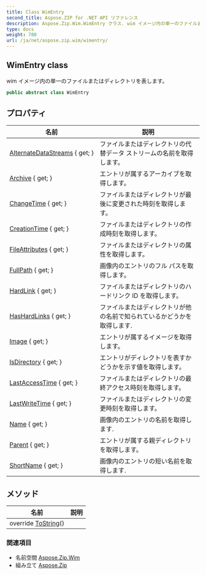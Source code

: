 ```yaml
---
title: Class WimEntry
second_title: Aspose.ZIP for .NET API リファレンス
description: Aspose.Zip.Wim.WimEntry クラス. wim イメージ内の単一のファイルまたはディレクトリを表します
type: docs
weight: 780
url: /ja/net/aspose.zip.wim/wimentry/
---
```

## WimEntry class

wim イメージ内の単一のファイルまたはディレクトリを表します。

```csharp
public abstract class WimEntry
```

## プロパティ

| 名前 | 説明 |
| --- | --- |
| [AlternateDataStreams](../../aspose.zip.wim/wimentry/alternatedatastreams/) { get; } | ファイルまたはディレクトリの代替データ ストリームの名前を取得します。 |
| [Archive](../../aspose.zip.wim/wimentry/archive/) { get; } | エントリが属するアーカイブを取得します。 |
| [ChangeTime](../../aspose.zip.wim/wimentry/changetime/) { get; } | ファイルまたはディレクトリが最後に変更された時刻を取得します。 |
| [CreationTime](../../aspose.zip.wim/wimentry/creationtime/) { get; } | ファイルまたはディレクトリの作成時刻を取得します。 |
| [FileAttributes](../../aspose.zip.wim/wimentry/fileattributes/) { get; } | ファイルまたはディレクトリの属性を取得します。 |
| [FullPath](../../aspose.zip.wim/wimentry/fullpath/) { get; } | 画像内のエントリのフル パスを取得します。 |
| [HardLink](../../aspose.zip.wim/wimentry/hardlink/) { get; } | ファイルまたはディレクトリのハードリンク ID を取得します。 |
| [HasHardLinks](../../aspose.zip.wim/wimentry/hashardlinks/) { get; } | ファイルまたはディレクトリが他の名前で知られているかどうかを取得します. |
| [Image](../../aspose.zip.wim/wimentry/image/) { get; } | エントリが属するイメージを取得します。 |
| [IsDirectory](../../aspose.zip.wim/wimentry/isdirectory/) { get; } | エントリがディレクトリを表すかどうかを示す値を取得します。 |
| [LastAccessTime](../../aspose.zip.wim/wimentry/lastaccesstime/) { get; } | ファイルまたはディレクトリの最終アクセス時刻を取得します。 |
| [LastWriteTime](../../aspose.zip.wim/wimentry/lastwritetime/) { get; } | ファイルまたはディレクトリの変更時刻を取得します。 |
| [Name](../../aspose.zip.wim/wimentry/name/) { get; } | 画像内のエントリの名前を取得します. |
| [Parent](../../aspose.zip.wim/wimentry/parent/) { get; } | エントリが属する親ディレクトリを取得します。 |
| [ShortName](../../aspose.zip.wim/wimentry/shortname/) { get; } | 画像内のエントリの短い名前を取得します. |

## メソッド

| 名前 | 説明 |
| --- | --- |
| override [ToString](../../aspose.zip.wim/wimentry/tostring/)() |  |

### 関連項目

* 名前空間 [Aspose.Zip.Wim](../../aspose.zip.wim/)
* 組み立て [Aspose.Zip](../../)


